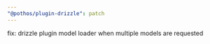 ```yaml
---
"@pothos/plugin-drizzle": patch
---
```


fix: drizzle plugin model loader when multiple models are requested
